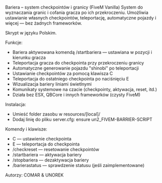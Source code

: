 Bariera – system checkpointów i granicy (FiveM Vanilla)
System do wyznaczania granic i cofania gracza po ich przekroczeniu. Umożliwia ustawianie własnych checkpointów, teleportację, automatyczne pojazdy i więcej — bez żadnych frameworków.

Skrypt w języku Polskim.

Funkcje:
- Bariera aktywowana komendą /startbariera — ustawiana w pozycji i kierunku gracza
- Teleportacja gracza do checkpointa przy przekroczeniu granicy
- Automatyczne generowanie pojazdu "shinobi" po teleportacji
- Ustawianie checkpointów za pomocą klawisza C
- Teleportacja do ostatniego checkpointa po naciśnięciu E
- Wizualizacja bariery liniami świetlnymi
- Komunikaty systemowe na czacie (checkpointy, aktywacja, reset, itd.)
- Działa bez ESX, QBCore i innych frameworków (czysty FiveM)

Instalacja:
- Umieść folder zasobu w resources/[local]/
- Dodaj linię do pliku server.cfg:
 ensure un2_FIVEM-BARRIER-SCRIPT

Komendy i klawisze:
- C — ustawienie checkpointa
- E — teleportacja do checkpointa
- /checkreset — resetowanie checkpointów
- /startbariera — aktywacja bariery
- /stopbariera — dezaktywacja bariery
- /barierastatus — sprawdzenie statusu (jeśli zaimplementowane)

Autorzy: COMAR & UNOREK
